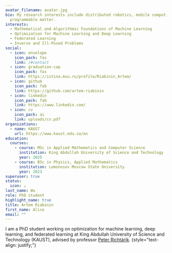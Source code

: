```yaml
---
avatar_filename: avatar.jpg
bio: My research interests include distributed robotics, mobile computing and
  programmable matter.
interests:
  - Mathematical and Algorithmic Foundations of Machine Learning
  - Optimization for Machine Learning and Deep Learning
  - Federated Learning
  - Inverse and Ill-Posed Problems
social:
  - icon: envelope
    icon_pack: fas
    link: /#contact
  - icon: graduation-cap
    icon_pack: fas
    link: https://istina.msu.ru/profile/Riabinin_Artem/
  - icon: github
    icon_pack: fab
    link: https://github.com/artem-riabinin
  - icon: linkedin
    icon_pack: fab
    link: https://www.linkedin.com/
  - icon: cv
    icon_pack: ai
    link: uploads/cv.pdf
organizations:
  - name: KAUST
    url: https://www.kaust.edu.sa/en
education:
  courses:
    - course: MSc in Applied Mathematics and Computer Science
      institution: King Abdullah University of Science and Technology
      year: 2025
    - course: BSc in Physics, Applied Mathematics
      institution: Lomonosov Moscow State University
      year: 2023
superuser: true
status:
  icon: ☕️
last_name: Wu
role: PhD student
highlight_name: true
title: Artem Riabinin
first_name: Alice
email: ""
---
```

I am a PhD student working on optimization for machine learning, deep learning, and federated learning at King
Abdullah University of Science and Technology (KAUST), advised by professor [Peter Richtárik](https://richtarik.org/).
{style="text-align: justify;"}
